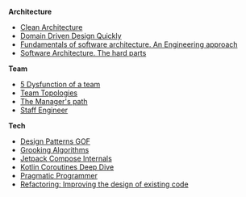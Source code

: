 **Architecture**

* [Clean Architecture](architecture/Clean_Arcitecture.md)
* [Domain Driven Design Quickly](architecture/Domain_driven_design_quickly.md)
* [Fundamentals of software architecture. An Engineering approach](architecture/Fundamentals_of_Software_Architecture_An_Engineering_Approach.md)
* [Software Architecture. The hard parts](architecture/Software_architecture_the_hard_parts.md)

**Team**

* [5 Dysfunction of a team](team/5_dysfunctions_of_a_team.md)
* [Team Topologies](team/Team_Topologies.md)
* [The Manager's path](team/The_Manager’s_Path.md)
* [Staff Engineer](team/Staff_Engineer:_Leadership_beyond_the_management_track.md)

**Tech**

* [Design Patterns GOF](tech/Design_Patterns_GOF.md)
* [Grooking Algorithms](tech/Grooking_Algorithms.md)
* [Jetpack Compose Internals](tech/Jetpack_Compose_internals.md)
* [Kotlin Coroutines Deep Dive](tech/Kotlin_Coroutines_Deep_Dive.md)
* [Pragmatic Programmer](tech/Pragmatic_Programmer.md)
* [Refactoring: Improving the design of existing code](tech/Refactoring_Improving_the_Design_of_existing_code.md)
